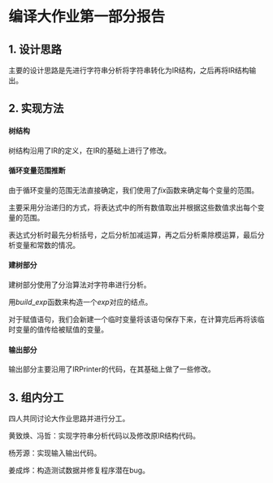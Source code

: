 # 编译大作业第一部分报告

## 1. 设计思路

主要的设计思路是先进行字符串分析将字符串转化为IR结构，之后再将IR结构输出。

## 2. 实现方法

#### 树结构

树结构沿用了IR的定义，在IR的基础上进行了修改。

#### 循环变量范围推断

由于循环变量的范围无法直接确定，我们使用了$fix$函数来确定每个变量的范围。

主要采用分治递归的方式，将表达式中的所有数值取出并根据这些数值求出每个变量的范围。

表达式分析时最先分析括号，之后分析加减运算，再之后分析乘除模运算，最后分析变量和常数的情况。

#### 建树部分

建树部分使用了分治算法对字符串进行分析。

用$build\_exp$函数来构造一个$exp$对应的结点。

对于赋值语句，我们会新建一个临时变量将该语句保存下来，在计算完后再将该临时变量的值传给被赋值的变量。

#### 输出部分

输出部分主要沿用了IRPrinter的代码，在其基础上做了一些修改。

## 3. 组内分工

四人共同讨论大作业思路并进行分工。

黄致焕、冯哲：实现字符串分析代码以及修改原IR结构代码。

杨芳源：实现输入输出代码。

姜成烨：构造测试数据并修复程序潜在bug。